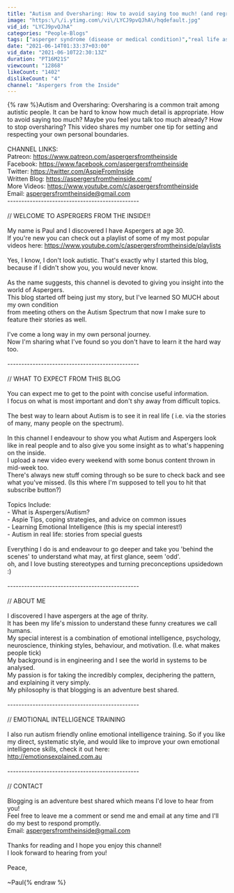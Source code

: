 ```yaml
---
title: "Autism and Oversharing: How to avoid saying too much! (and regretting it later!)"
image: "https:\/\/i.ytimg.com\/vi\/LYCJ9pvQJhA\/hqdefault.jpg"
vid_id: "LYCJ9pvQJhA"
categories: "People-Blogs"
tags: ["asperger syndrome (disease or medical condition)","real life aspergers","coping strategies aspergers"]
date: "2021-06-14T01:33:37+03:00"
vid_date: "2021-06-10T22:30:13Z"
duration: "PT16M21S"
viewcount: "12868"
likeCount: "1402"
dislikeCount: "4"
channel: "Aspergers from the Inside"
---
```

{% raw %}Autism and Oversharing: Oversharing is a common trait among autistic people. It can be hard to know how much detail is appropriate. How to avoid saying too much? Maybe you feel you talk too much already? How to stop oversharing? This video shares my number one tip for setting and respecting your own personal boundaries.<br /><br />CHANNEL LINKS:<br />Patreon: <a rel="nofollow" target="blank" href="https://www.patreon.com/aspergersfromtheinside">https://www.patreon.com/aspergersfromtheinside</a><br />Facebook: <a rel="nofollow" target="blank" href="https://www.facebook.com/aspergersfromtheinside">https://www.facebook.com/aspergersfromtheinside</a><br />Twitter: <a rel="nofollow" target="blank" href="https://twitter.com/AspieFromInside">https://twitter.com/AspieFromInside</a><br />Written Blog: <a rel="nofollow" target="blank" href="https://aspergersfromtheinside.com/">https://aspergersfromtheinside.com/</a><br />More Videos: <a rel="nofollow" target="blank" href="https://www.youtube.com/c/aspergersfromtheinside">https://www.youtube.com/c/aspergersfromtheinside</a><br />Email: aspergersfromtheinside@gmail.com<br />-----------------------------------------------<br /><br />// WELCOME TO ASPERGERS FROM THE INSIDE!!<br /><br />My name is Paul and I discovered I have Aspergers at age 30.<br />If you're new you can check out a playlist of some of my most popular videos here: <a rel="nofollow" target="blank" href="https://www.youtube.com/c/aspergersfromtheinside/playlists">https://www.youtube.com/c/aspergersfromtheinside/playlists</a><br /><br />Yes, I know, I don't look autistic. That's exactly why I started this blog, because if I didn't show you, you would never know.<br /><br />As the name suggests, this channel is devoted to giving you insight into the world of Aspergers.<br />This blog started off being just my story, but I've learned SO MUCH about my own condition<br />from meeting others on the Autism Spectrum that now I make sure to feature their stories as well.<br /><br />I've come a long way in my own personal journey.<br />Now I'm sharing what I've found so you don't have to learn it the hard way too.<br /><br />-----------------------------------------------<br /><br />// WHAT TO EXPECT FROM THIS BLOG<br /><br />You can expect me to get to the point with concise useful information.<br />I focus on what is most important and don't shy away from difficult topics.<br /><br />The best way to learn about Autism is to see it in real life ( i.e. via the stories of many, many people on the spectrum).<br /><br />In this channel I endeavour to show you what Autism and Aspergers look like in real people and to also give you some insight as to what's happening on the inside.<br />I upload a new video every weekend with some bonus content thrown in mid-week too.<br />There's always new stuff coming through so be sure to check back and see what you've missed. (Is this where I'm supposed to tell you to hit that subscribe button?)<br /><br />Topics Include:<br />- What is Aspergers/Autism?<br />- Aspie Tips, coping strategies, and advice on common issues<br />- Learning Emotional Intelligence (this is my special interest!)<br />- Autism in real life: stories from special guests<br /><br />Everything I do is and endeavour to go deeper and take you 'behind the scenes' to understand what may, at first glance, seem 'odd'.<br />oh, and I love busting stereotypes and turning preconceptions upsidedown :)<br /><br />-----------------------------------------------<br /><br />// ABOUT ME<br /><br />I discovered I have aspergers at the age of thrity.<br />It has been my life's mission to understand these funny creatures we call humans.<br />My special interest is a combination of emotional intelligence, psychology, neuroscience, thinking styles, behaviour, and motivation. (I.e. what makes people tick)<br />My background is in engineering and I see the world in systems to be analysed.<br />My passion is for taking the incredibly complex, deciphering the pattern, and explaining it very simply.<br />My philosophy is that blogging is an adventure best shared.<br /><br />-----------------------------------------------<br /><br />// EMOTIONAL INTELLIGENCE TRAINING<br /><br />I also run autism friendly online emotional intelligence training. So if you like my direct, systematic style, and would like to improve your own emotional intelligence skills, check it out here:<br /><a rel="nofollow" target="blank" href="http://emotionsexplained.com.au">http://emotionsexplained.com.au</a><br /><br />-----------------------------------------------<br /><br />// CONTACT<br /><br />Blogging is an adventure best shared which means I'd love to hear from you!<br />Feel free to leave me a comment or send me and email at any time and I'll do my best to respond promptly.<br />Email: aspergersfromtheinside@gmail.com<br /><br />Thanks for reading and I hope you enjoy this channel!<br />I look forward to hearing from you!<br /><br />Peace,<br /><br />~Paul{% endraw %}
